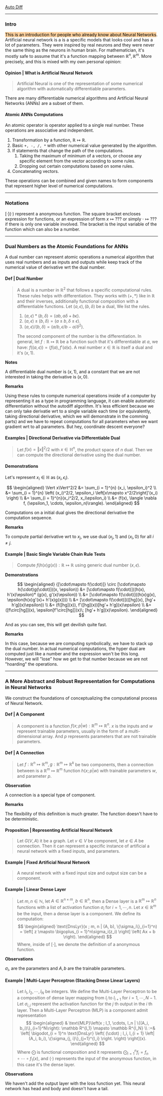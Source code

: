 [Auto Diff](../Auto%20Diff.md)

---
### **Intro**

<mark style="background: #FFB86CA6;">This is an introduction for people who already know about Neural Networks</mark>. 
Artificial neural network is a is a specific models that looks cool and has a lot of parameters. 
They were inspired by real neurons and they were never the same thing as the neurons in human brain. 
For mathematician, it's mostly safe to assume that it's a function mapping between $\mathbb R^n,\mathbb  R^m$. 
More precisely, and this is mixed with my own personal opinion: 

#### **Opinion | What is Artificial Neural Network**
> Artificial Neural is one of the representation of some numerical algorithm with automatically differentiable parameters. 

There are many differentiable numerical algorithms and Artificial Neural Networks (ANNs) are a subset of them. 

#### **Atomic ANNs Computations**

An atomic operator is operator applied to a single real number. 
These operations are associative and independent. 

1. Transformation by a function, $\mathbb R \mapsto \mathbb R$. 
2. Basic `+, -, /, *` with other numerical value generated by the algorithm.  
3. If statements that change the path of the computations. 
	1. Taking the maximum of minimum of a vectors, or choose any specific element from the vector according to some rules. 
	2. Dropping out certain computations based on some rules. 
4. Concatenating vectors. 

These operations can be combined and given names to form components that represent higher level of numerical computations. 

---
### **Notations**

$[\cdot](\cdot)$ represent a anonymous function. 
The square bracket encloses expression for functions, or an expression of form $x \mapsto ???$ or simply $\cdot \mapsto ???$ if there is only one variable involved. 
The bracket is the input variable of the function which can also be a number. 


---
### **Dual Numbers as the Atomic Foundations for ANNs**

A dual number can represent atomic operations a numerical algorithm that uses real numbers and as inputs and outputs while keep track of the numerical value of derivative wrt the dual number. 

#### **Def | Dual Number**
> A dual is a number in $\mathbb R^2$ that follows a specific computational rules. 
> These rules helps with differentiation. 
> They works with $(+, *)$ like in $\mathbb R$ and their inverses, additionally functional composition with a differentiable functions. 
> Let $(a, \epsilon), (b, \delta)$ be a dual, We list the rules. 
> 1. $(a, \epsilon) * (b, \delta) = (ab, a\delta+b\epsilon)$. 
> 2. $(a, \epsilon) \pm (b, \delta) = (a \pm b, \delta \pm \epsilon)$. 
> 3. $(a, \epsilon)/(b, \delta) = (a/b, \epsilon/b - a/\delta^2)$.
> 
> The second component of the number is the differentiation. In general, let $f: \mathbb R \mapsto \mathbb R$ be a function such that it's differentiable at $a$, we have: $f((a, \epsilon)) = (f(a), f'(a)\epsilon)$. 
> A real number $x \in \mathbb R$ is itself a dual and it's $(x, 1)$. 

**Notes**

A differentiable dual number is $(x, 1)$, and a constant that we are not interested in taking the derivative is $(x, 0)$. 

**Remarks**

Using these rules to compute numerical operations inside of a computer by representing it as a type in programming language, it can enable automatic differentiation without the autodiff algorithm. 
It's less efficient because we can only take derivatie wrt to a single variable each time (or equivalently, taking directional derivative, which we will demonstrate in the comming parts) and we have to repeat computations for all parameters when we want gradient wrt to all parameters. 
But hey, coordinate descent everyone? 

#### **Examples | Directional Derivative via Differentiable Dual**

> Let $f(x) = \Vert x\Vert^2/2$ with $x \in \mathbb H^n$, the product space of $n$ dual. 
> Then we can compute the directional derivative using the dual number. 

#### **Demonstrations**

Let's represent $x_i \in \mathbb H$ as $(x_i, \epsilon_i)$. 

$$
\begin{aligned}
    \Vert x\Vert^2/2 
    &= \sum_{i = 1}^{n} (x_i, \epsilon_i)^2
    \\
    &= \sum_{i = 1}^{n}
        \left(
            (x_i)^2/2, \epsilon_i \left[x\mapsto x^2/2\right]'(x_i)
        \right)
    \\
    &= \sum_{i = 1}^{n}(x_i^2/2, x_i\epsilon_i) 
    \\
    &= (f(x), \langle \nabla f, (\epsilon_1, \cdots, \epsilon_n)\rangle). 
\end{aligned}
$$

Computations on a initial dual gives the directional derivative the computation sequence. 

**Remarks**

To compute partial derivative wrt to $x_j$, we use dual $(x_j, 1)$ and $(x_i, 0)$ for all $i \neq j$. 


#### **Example | Basic Single Variable Chain Rule Tests**
> Compute $f(h(x)g(x)): \mathbb R \mapsto \mathbb R$ using generic dual number $(x, \epsilon)$. 

**Demonstrations**

$$
\begin{aligned}
    {[\cdot\mapsto f(\cdot)]} 
    \circ
    [\cdot\mapsto h(\cdot)g(\cdot)]((x, \epsilon))
    &= 
    [\cdot\mapsto f(\cdot)]((h(x), h'(x)\epsilon)* (g(x), g'(x)\epsilon))
    \\
    &=
    [\cdot\mapsto f(\cdot)]((h(x)g(x), \epsilon(h(x)g'(x)+ h'(x)g(x))))
    \\
    &= 
    [\cdot\mapsto f(\cdot)](([hg](x), [hg'+ h'g](x)\epsilon))
    \\
    &= (f([hg](x)), f'([hg](x))[hg'+ h'g](x)\epsilon)
    \\
    &=  ([f\circ[hg]](x), \epsilon[f'\circ[hg]](x)\; [hg'+ h'g](x)\epsilon). 
\end{aligned}
$$

And as you can see, this will get devilish quite fast. 

**Remarks**

In this case, because we are computing symbolically, we have to stack up the dual number. 
In actual numerical computations, the hyper dual are computed just like a number and the expression won't be this long. 
However, we will "lose" how we get to that number because we are not "hoarding" the operations. 




---
### **A More Abstract and Robust Representation for Computations in Neural Networks**

We construct the foundations of conceptualizing the computational process of Neural Network. 

#### **Def | A Component**
> A component is a function $f(x; p|w): \mathbb R^m \mapsto \mathbb R^n$. 
> $x$ is the inputs and $w$ represent trainable parameters, usually in the form of a multi-dimensional array. 
> And $p$ represents parameters that are not trainable parameters. 


#### **Def | A Connection**
> Let $f:\mathbb R^n \mapsto \mathbb R^m, g: \mathbb R^m \mapsto \mathbb R^k$ be two components, then a connection between is a $\mathbb R^m \mapsto \mathbb R^m$ function $h(x; p | w)$ with trainable parameters $w$, and parameter $p$. 

**Observation**

A connection is a special type of component. 

**Remarks**

The flexibility of this definition is much greater. 
The function doesn't have to be deterministic. 

#### **Proposition | Representing Artificial Neural Network**
> Let $G(V, A)$ it be a graph. 
> Let $v\in V$ be component, let $e \in A$ be connection. 
> Then it can represent a specific instance of artificial a neural network with a fixed inputs, and parameters. 


#### **Example | Fixed Artificial Neural Network**
> A neural network with a fixed input size and output size can be a component. 

#### **Example | Linear Dense Layer**
> Let $m, n \in \mathbb N$, let $A \in \mathbb R^{n\times m}$, $b \in \mathbb R^n$, then a Dense layer is a $\mathbb R^m \mapsto \mathbb R^n$ functions with a list of activation function $\sigma_i$ for $i = 1, \cdots, n$. 
> Let $x \in \mathbb R^m$ be the input, then a dense layer is a component. We define its computation: 
> $$
> \begin{aligned}
>     \text{DnsLyr}(x ; m, n | (A, b), \{\sigma_i\}_{i=1}^n) = 
>     \left[
>          z \mapsto \bigoplus_{i = 1}^n\sigma_i(z_i)
>     \right]
>     \left(
>         Ax + b
>     \right). 
> \end{aligned}
> $$
> Where, inside of $[\cdot]$, we denote the definition of a anonymous function. 

**Observations**

$\sigma_i$, are the parameters and $A, b$ are the trainable parameters. 


#### **Example | Multi-Layer Perceptron (Stacking Dnese Linear Layers)**
> Let $l_1, l_2, \cdots, l_N$ be integers. 
> We define the Multi-Layer Perceptron to be a composition of dense layer mapping from $l_{i}$ to $l_{i + 1}$ for $i = 1, \cdots, N - 1$. 
> Let $\sigma_{i, j}$ represent the activation function for the $j$ th output in the $i$ th layer. 
> Then a Multi-Layer Perceptron (MLP) is a component admit representation
> $$
> \begin{aligned}
>     & \text{MLP}\left(x ; l_1, \cdots, l_n | \{(A_i, b_i)\}_{i=1}^N\right): \mathbb R^{l_1} \mapsto \mathbb R^{l_N}
>     \\
>     :=&
>     \left[
>     \bigodot_{i = 1}^n \text{DnsLyr}
>     \left(
>         (\cdot) ; l_i, l_{i + 1} \left| (A_i, b_i), \{\sigma_{j, i}\}_{j=1}^{l_i} \right.
>     \right)
>     \right](x). 
> \end{aligned}
> $$
> Where $\bigodot$ is functional composition and it represents $\bigodot_{i=1}^n f_i = f_n\circ\cdots\circ f_1(x)$, and $(\cdot)$ represents the input of the anonymous function, in this case it's the dense layer. 

**Observations**

We haven't add the output layer with the loss function yet. 
This neural network has head and body and doesn't have a tail. 


